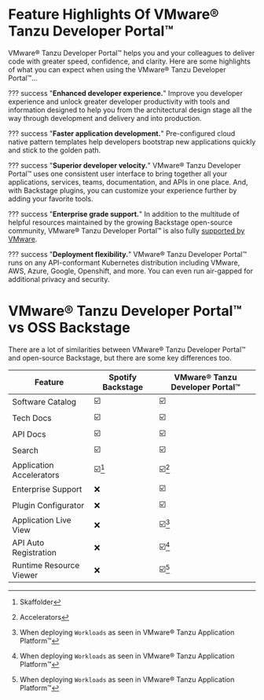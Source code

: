 # Feature Highlights Of VMware® Tanzu Developer Portal™

VMware® Tanzu Developer Portal™ helps you and your colleagues to deliver code with greater speed, confidence, and clarity. Here are some highlights of what you can expect when using the VMware® Tanzu Developer Portal™...

??? success "**Enhanced developer experience.**"
    Improve you developer experience and unlock greater developer productivity with tools and information designed to help you from the architectural design stage all the way through development and delivery and into production.

??? success "**Faster application development.**"
    Pre-configured cloud native pattern templates help developers bootstrap new applications quickly and stick to the golden path.

??? success "**Superior developer velocity.**"
    VMware® Tanzu Developer Portal™ uses one consistent user interface to bring together all your applications, services, teams, documentation, and APIs in one place. And, with Backstage plugins, you can customize your experience further by adding your favorite tools.

??? success "**Enterprise grade support.**"
    In addition to the multitude of helpful resources maintained by the growing Backstage open-source community, VMware® Tanzu Developer Portal™ is also fully [supported by VMware](https://tanzu.vmware.com/support).

??? success "**Deployment flexibility.**"
    VMware® Tanzu Developer Portal™ runs on any API-conformant Kubernetes distribution including VMware, AWS, Azure, Google, Openshift, and more. You can even run air-gapped for additional privacy and security.

# VMware® Tanzu Developer Portal™ vs OSS Backstage

There are a lot of similarities between VMware® Tanzu Developer Portal™ and open-source Backstage, but there are some key differences too.


| **Feature**              | **Spotify Backstage**      | **VMware® Tanzu Developer Portal™** |
|--------------------------|----------------------------|-------------------------------------|
| Software Catalog         | :ballot_box_with_check:    | :ballot_box_with_check:             |
| Tech Docs                | :ballot_box_with_check:    | :ballot_box_with_check:             |
| API Docs                 | :ballot_box_with_check:    | :ballot_box_with_check:             |
| Search                   | :ballot_box_with_check:    | :ballot_box_with_check:             |
| Application Accelerators | :ballot_box_with_check:[^1]| :ballot_box_with_check:[^2]         |
| Enterprise Support       | :x:                        | :ballot_box_with_check:             |
| Plugin Configurator      | :x:                        | :ballot_box_with_check:             |
| Application Live View    | :x:                        | :ballot_box_with_check:[^3]         |
| API Auto Registration    | :x:                        | :ballot_box_with_check:[^3]         |
| Runtime Resource Viewer  | :x:                        | :ballot_box_with_check:[^3]         |


[^1]: Skaffolder
[^2]: Accelerators
[^3]: When deploying `Workloads` as seen in VMware® Tanzu Application Platform™
